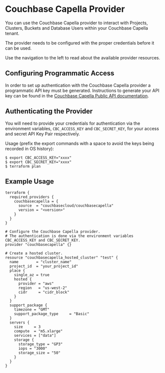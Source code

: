 # Couchbase Capella Provider

You can use the Couchbase Capella provider to interact with Projects, Clusters, Buckets and Database Users within your Couchbase Capella tenant.

The provider needs to be configured with the proper credentials before it can be used.

Use the navigation to the left to read about the available provider resources.

## Configuring Programmatic Access

In order to set up authentication with the Couchbase Capella provider a programmatic API key must be generated. Instructions to generate your API key can be found in the [Couchbase Capella Public API documentation](https://docs.couchbase.com/cloud/public-api-guide/using-cloud-public-api.html).

## Authenticating the Provider

You will need to provide your credentials for authentication via the environment variables,
`CBC_ACCESS_KEY` and `CBC_SECRET_KEY`,
for your access and secret API Key Pair respectively.

Usage (prefix the export commands with a space to avoid the keys being recorded in OS history):

```shell
$ export CBC_ACCESS_KEY="xxxx"
$ export CBC_SECRET_KEY="xxxx"
$ terraform plan
```

## Example Usage

```hcl
terraform {
  required_providers {
    couchbasecapella = {
      source  = "couchbasecloud/couchbasecapella"
      version = "<version>"
    }
  }
}

# Configure the Couchbase Capella provider.
# The authentication is done via the environment variables CBC_ACCESS_KEY and CBC_SECRET_KEY.
provider "couchbasecapella" {}

# Create a hosted cluster.
resource "couchbasecapella_hosted_cluster" "test" {
  name        = "cluster_name"
  project_id  = "your_project_id"
  place {
    single_az = true
    hosted {
      provider = "aws"
      region   = "us-west-2"
      cidr     = "cidr_block"
    }
  }
  support_package {
    timezone = "GMT"
    support_package_type     = "Basic"
  }
  servers {
    size     = 3
    compute  = "m5.xlarge"
    services = ["data"]
    storage {
      storage_type = "GP3"
      iops = "3000"
      storage_size = "50"
    }
  }
}
```
